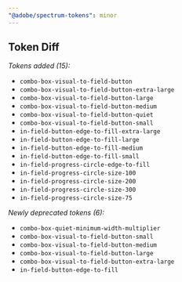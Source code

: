 ```yaml
---
"@adobe/spectrum-tokens": minor
---
```


## Token Diff

_Tokens added (15):_

- `combo-box-visual-to-field-button`
- `combo-box-visual-to-field-button-extra-large`
- `combo-box-visual-to-field-button-large`
- `combo-box-visual-to-field-button-medium`
- `combo-box-visual-to-field-button-quiet`
- `combo-box-visual-to-field-button-small`
- `in-field-button-edge-to-fill-extra-large`
- `in-field-button-edge-to-fill-large`
- `in-field-button-edge-to-fill-medium`
- `in-field-button-edge-to-fill-small`
- `in-field-progress-circle-edge-to-fill`
- `in-field-progress-circle-size-100`
- `in-field-progress-circle-size-200`
- `in-field-progress-circle-size-300`
- `in-field-progress-circle-size-75`

_Newly deprecated tokens (6):_

- `combo-box-quiet-minimum-width-multiplier`
- `combo-box-visual-to-field-button-small`
- `combo-box-visual-to-field-button-medium`
- `combo-box-visual-to-field-button-large`
- `combo-box-visual-to-field-button-extra-large`
- `in-field-button-edge-to-fill`
